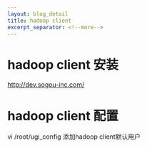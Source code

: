 ```yaml
---
layout: blog_detail
title: hadoop client
excerpt_separator: <!--more-->
---
```

# hadoop client 安装 #
http://dev.sogou-inc.com/

# hadoop client 配置 #
vi /root/ugi_config
添加hadoop client默认用户

<!--more-->